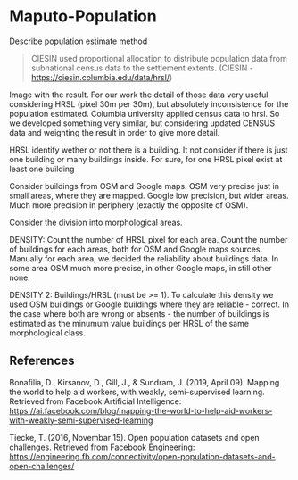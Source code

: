 # Maputo-Population

Describe population estimate method

> CIESIN used proportional allocation to distribute population data from subnational census data to the settlement extents.
(CIESIN - https://ciesin.columbia.edu/data/hrsl/)

Image with the result. For our work the detail of those data very useful considering HRSL (pixel 30m per 30m), but absolutely inconsistence for the population estimated. Columbia university applied census data to hrsl.
So we developed something very similar, but considering updated CENSUS data and weighting the result in order to give more detail.

HRSL identify wether or not there is a building. It not consider if there is just one building or many buildings inside. For sure, for one HRSL pixel exist at least one building

Consider buildings from OSM and Google maps. OSM very precise just in small areas, where they are mapped. Google low precision, but wider areas. Much more precision in periphery (exactly the opposite of OSM).

Consider the division into morphological areas.

DENSITY: Count the number of HRSL pixel for each area. Count the number of buildings for each areas, both for OSM and Google maps sources. Manually for each area, we decided the reliability about buildings data. In some area OSM much more precise, in other Google maps, in still other none.

DENSITY 2: Buildings/HRSL (must be >= 1). To calculate this density we used OSM buildings or Google buildings where they are reliable - correct.
In the case where both are wrong or absents - the number of buildings is estimated as the minumum value buildings per HRSL of the same morphological class.






## References
Bonafilia, D., Kirsanov, D., Gill, J., & Sundram, J. (2019, April 09). Mapping the world to help aid workers, with weakly, semi-supervised learning. Retrieved from Facebook Artificial Intelligence: https://ai.facebook.com/blog/mapping-the-world-to-help-aid-workers-with-weakly-semi-supervised-learning

Tiecke, T. (2016, Novembar 15). Open population datasets and open challenges. Retrieved from Facebook Engineering: https://engineering.fb.com/connectivity/open-population-datasets-and-open-challenges/
